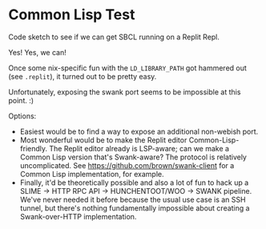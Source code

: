 # Common Lisp Test

Code sketch to see if we can get SBCL running on a Replit Repl.

Yes! Yes, we can!

Once some nix-specific fun with the `LD_LIBRARY_PATH` got hammered out (see `.replit`), it turned out to be pretty easy.

Unfortunately, exposing the swank port seems to be impossible at this point. :)

Options:

- Easiest would be to find a way to expose an additional non-webish port.
- Most wonderful would be to make the Replit editor Common-Lisp-friendly. The Replit editor already is LSP-aware; can we make a Common Lisp version that's Swank-aware? The protocol is relatively uncomplicated. See https://github.com/brown/swank-client for a Common Lisp implementation, for example.
- Finally, it'd be theoretically possible and also a lot of fun to hack up a SLIME -> HTTP RPC API -> HUNCHENTOOT/WOO -> SWANK pipeline. We've never needed it before because the usual use case is an SSH tunnel, but there's nothing fundamentally impossible about creating a Swank-over-HTTP implementation.




